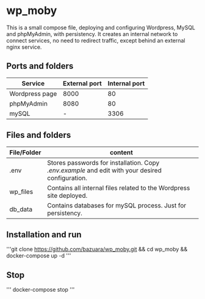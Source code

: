 # wp_moby

This is a small compose file, deploying and configuring Wordpress, MySQL and phpMyAdmin, with persistency. 
It creates an internal network to connect services, no need to redirect traffic, except behind an external nginx service.


## Ports and folders


| Service |External port| Internal port|
|--|--|--|
|Wordpress page|8000|80|
|phpMyAdmin| 8080 | 80 |
|mySQL| - | 3306|


## Files and folders

|File/Folder| content|
|--|--|
|.env|Stores passwords for installation. Copy *.env.example* and edit with your desired configuration.|
|wp_files| Contains all internal files related to the Wordpress site deployed.|
|db_data | Contains databases for mySQL process. Just for persistency. |

 
## Installation and run

'''git clone https://github.com/bazuara/wp_moby.git && cd wp_moby && docker-compose up -d '''

## Stop

''' docker-compose stop '''

